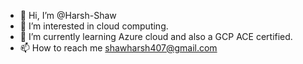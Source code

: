 - 👋 Hi, I’m @Harsh-Shaw
- 👀 I’m interested in cloud computing.
- 🌱 I’m currently learning Azure cloud and also a GCP ACE certified.
- 📫 How to reach me shawharsh407@gmail.com

<!---
Harsh-Shaw/Harsh-Shaw is a ✨ special ✨ repository because its `README.md` (this file) appears on your GitHub profile.
You can click the Preview link to take a look at your changes.
--->
